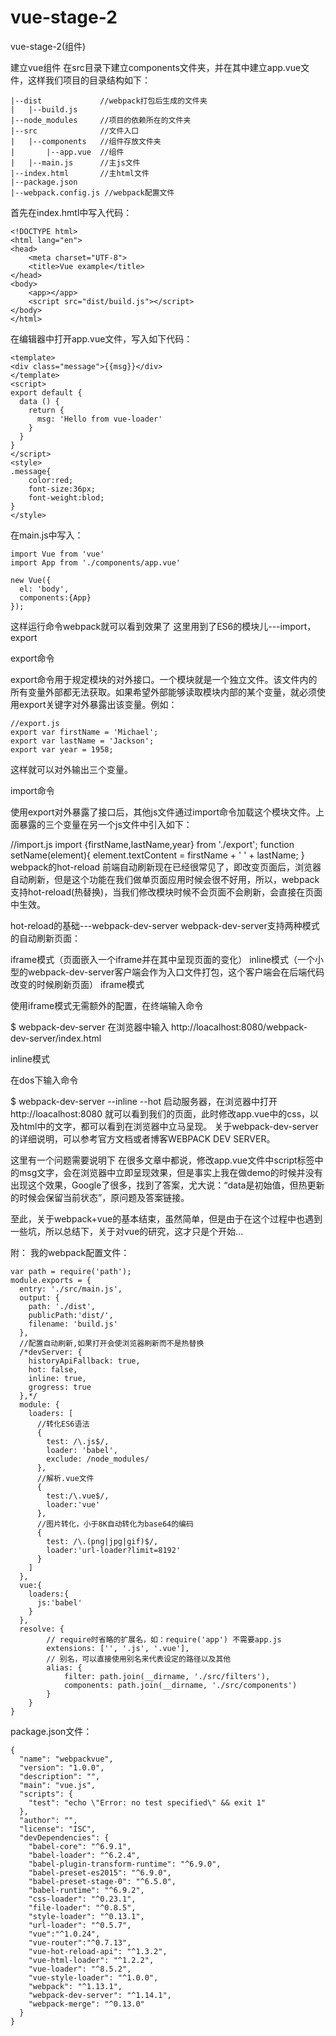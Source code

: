 # vue-stage-2
vue-stage-2(组件)


建立vue组件
在src目录下建立components文件夹，并在其中建立app.vue文件，这样我们项目的目录结构如下：
```
|--dist             //webpack打包后生成的文件夹
|   |--build.js
|--node_modules     //项目的依赖所在的文件夹
|--src              //文件入口
|   |--components   //组件存放文件夹
|       |--app.vue  //组件
|   |--main.js      //主js文件
|--index.html       //主html文件
|--package.json
|--webpack.config.js //webpack配置文件  
```     
首先在index.hmtl中写入代码：
```
<!DOCTYPE html>
<html lang="en">
<head>
    <meta charset="UTF-8">
    <title>Vue example</title>
</head>
<body>
    <app></app>
    <script src="dist/build.js"></script>
</body>
</html>
```
在编辑器中打开app.vue文件，写入如下代码：
```
<template>
<div class="message">{{msg}}</div>    
</template>
<script>
export default {
  data () {
    return {
      msg: 'Hello from vue-loader'
    }
  }
}
</script>
<style>
.message{
    color:red;
    font-size:36px;
    font-weight:blod;
}
</style>
```
在main.js中写入：
```
import Vue from 'vue'
import App from './components/app.vue'

new Vue({
  el: 'body',
  components:{App}
});
```
这样运行命令webpack就可以看到效果了
这里用到了ES6的模块儿---import，export

export命令

export命令用于规定模块的对外接口。一个模块就是一个独立文件。该文件内的所有变量外部都无法获取。如果希望外部能够读取模块内部的某个变量，就必须使用export关键字对外暴露出该变量。例如：
```
//export.js
export var firstName = 'Michael';
export var lastName = 'Jackson';
export var year = 1958;
```
这样就可以对外输出三个变量。

import命令

使用export对外暴露了接口后，其他js文件通过import命令加载这个模块文件。上面暴露的三个变量在另一个js文件中引入如下：

//import.js
import {firstName,lastName,year} from './export';
function setName(element){
    element.textContent = firstName + ' ' + lastName;
}
webpack的hot-reload
前端自动刷新现在已经很常见了，即改变页面后，浏览器自动刷新，但是这个功能在我们做单页面应用时候会很不好用，所以，webpack支持hot-reload(热替换)，当我们修改模块时候不会页面不会刷新，会直接在页面中生效。

hot-reload的基础---webpack-dev-server
webpack-dev-server支持两种模式的自动刷新页面：

iframe模式（页面嵌入一个iframe并在其中呈现页面的变化）
inline模式（一个小型的webpack-dev-server客户端会作为入口文件打包，这个客户端会在后端代码改变的时候刷新页面）
iframe模式

使用iframe模式无需额外的配置，在终端输入命令

$ webpack-dev-server
在浏览器中输入 http://loacalhost:8080/webpack-dev-server/index.html

inline模式

在dos下输入命令

$ webpack-dev-server --inline --hot
启动服务器，在浏览器中打开 http://loacalhost:8080 就可以看到我们的页面，此时修改app.vue中的css，以及html中的文字，都可以看到在浏览器中立马呈现。
关于webpack-dev-server的详细说明，可以参考官方文档或者博客WEBPACK DEV SERVER。

这里有一个问题需要说明下
在很多文章中都说，修改app.vue文件中script标签中的msg文字，会在浏览器中立即呈现效果，但是事实上我在做demo的时候并没有出现这个效果，Google了很多，找到了答案，尤大说：“data是初始值，但热更新的时候会保留当前状态”，原问题及答案链接。

至此，关于webpack+vue的基本结束，虽然简单，但是由于在这个过程中也遇到一些坑，所以总结下，关于对vue的研究，这才只是个开始...

附：
我的webpack配置文件：
```
var path = require('path');
module.exports = {
  entry: './src/main.js',
  output: {
    path: './dist',
    publicPath:'dist/',
    filename: 'build.js'
  },
  //配置自动刷新,如果打开会使浏览器刷新而不是热替换
  /*devServer: {
    historyApiFallback: true,
    hot: false,
    inline: true,
    grogress: true
  },*/
  module: {
    loaders: [
      //转化ES6语法
      {
        test: /\.js$/,
        loader: 'babel',
        exclude: /node_modules/
      },
      //解析.vue文件
      {
        test:/\.vue$/,
        loader:'vue'
      },
      //图片转化，小于8K自动转化为base64的编码
      {
        test: /\.(png|jpg|gif)$/,
        loader:'url-loader?limit=8192'
      }
    ]
  },
  vue:{
    loaders:{
      js:'babel'
    }
  },
  resolve: {
        // require时省略的扩展名，如：require('app') 不需要app.js
        extensions: ['', '.js', '.vue'],
        // 别名，可以直接使用别名来代表设定的路径以及其他
        alias: {
            filter: path.join(__dirname, './src/filters'),
            components: path.join(__dirname, './src/components')
        }
    }    
}
```
package.json文件：
```
{
  "name": "webpackvue",
  "version": "1.0.0",
  "description": "",
  "main": "vue.js",
  "scripts": {
    "test": "echo \"Error: no test specified\" && exit 1"
  },
  "author": "",
  "license": "ISC",
  "devDependencies": {
    "babel-core": "^6.9.1",
    "babel-loader": "^6.2.4",
    "babel-plugin-transform-runtime": "^6.9.0",
    "babel-preset-es2015": "^6.9.0",
    "babel-preset-stage-0": "^6.5.0",
    "babel-runtime": "^6.9.2",
    "css-loader": "^0.23.1",
    "file-loader": "^0.8.5",
    "style-loader": "^0.13.1",
    "url-loader": "^0.5.7",
    "vue":"^1.0.24",
    "vue-router":"^0.7.13",
    "vue-hot-reload-api": "^1.3.2",
    "vue-html-loader": "^1.2.2",
    "vue-loader": "^8.5.2",
    "vue-style-loader": "^1.0.0",
    "webpack": "^1.13.1",
    "webpack-dev-server": "^1.14.1",
    "webpack-merge": "^0.13.0"
  }
}
```
